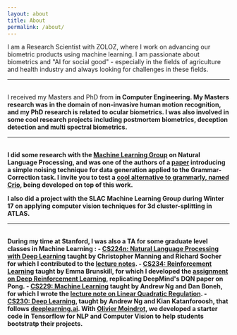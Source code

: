 ```yaml
---
layout: about
title: About
permalink: /about/
---
```


I am a Research Scientist with ZOLOZ, where I work on advancing our biometric products using machine learning. I am passionate about biometrics and "AI for social good" - especially in the fields of agriculture and health industry and always looking for challenges in these fields.

---
<br>
I received my Masters and PhD from <a href="https://www.polytechnique.edu/"> <b University of Missouri - Kansas City</b></a> in Computer Engineering. My Masters research was in the
domain of non-invasive human motion recognition, and my PhD research is related to ocular biometrics. I was also involved in some cool research projects including postmortem biometrics, deception detection and multi spectral biometrics.

---
<br>
I did some research with the <a href="https://stanfordmlgroup.github.io">Machine Learning Group</a> on Natural Language Processing, and was one of the authors of a <a href="http://aclweb.org/anthology/N18-1057">paper</a> introducing a simple noising technique for data generation applied to the Grammar-Correction task. I invite you to test a <a href="https://crio.stanford.edu"><b>cool alternative to grammarly, named Crio</b></a>, being developed on top of this work.

I also did a project with the SLAC Machine Learning Group during Winter 17 on applying computer vision techniques for 3d cluster-splitting in ATLAS.

---
<br>
During my time at Stanford, I was also a TA for some graduate level classes in Machine Learning :
- <a href="http://web.stanford.edu/class/cs224n/">CS224n: Natural Language Processing with Deep Learning</a> taught by Christopher Manning and Richard Socher for which I contributed to the <a href="https://github.com/stanfordnlp/cs224n-winter17-notes">lecture notes</a>.
- <a href="">CS234: Reinforcement Learning</a> taught by Emma Brunskill, for which I developed the <a href="http://web.stanford.edu/class/cs234/assignment2/index.html">assignment on Deep Reinforcement Learning</a>, replicating DeepMind's DQN paper on Pong.
- <a href="http://cs229.stanford.edu">CS229: Machine Learning</a> taught by Andrew Ng and Dan Boneh, for which I wrote the <a href="http://cs229.stanford.edu/notes/cs229-notes13.pdf">lecture note on Linear Quadratic Regulation</a>.
- <a href="http://cs230.stanford.edu">CS230: Deep Learning</a>, taught by Andrew Ng and Kian Katanforoosh, that follows <a href="https://www.deeplearning.ai">deeplearning.ai</a>. With <a href="https://omoindrot.github.io">Olivier Moindrot</a>, we developed a starter code in Tensorflow for NLP and Computer Vision to help students bootstratp their projects.
